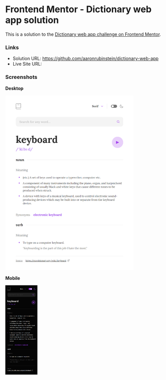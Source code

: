 # Frontend Mentor - Dictionary web app solution

This is a solution to the [Dictionary web app challenge on Frontend Mentor](https://www.frontendmentor.io/challenges/dictionary-web-app-h5wwnyuKFL).

### Links

- Solution URL: https://github.com/aaronrubinstein/dictionary-web-app
- Live Site URL: 

### Screenshots

**Desktop**

<img src="./solution/desktop.png" height=80% width=80%>

**Mobile**

<img src="./solution/mobile.png" height=20% width=20%>